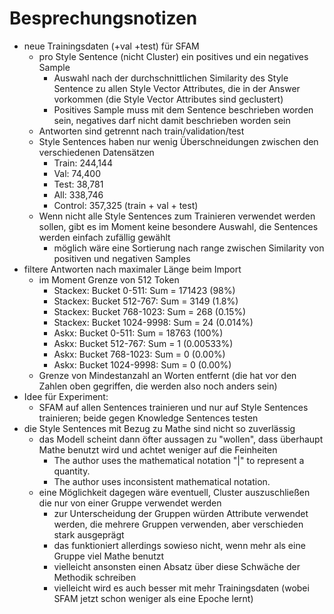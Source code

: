 # Besprechungsnotizen

- neue Trainingsdaten (+val +test) für SFAM
	- pro Style Sentence (nicht Cluster) ein positives und ein negatives Sample
		- Auswahl nach der durchschnittlichen Similarity des Style Sentence zu allen Style Vector Attributes, die in der Answer vorkommen (die Style Vector Attributes sind geclustert)
		- Positives Sample muss mit dem Sentence beschrieben worden sein, negatives darf nicht damit beschrieben worden sein
	- Antworten sind getrennt nach train/validation/test
	- Style Sentences haben nur wenig Überschneidungen zwischen den verschiedenen Datensätzen
		- Train:        244,144
		- Val:             74,400
		- Test:           38,781
		- All:           338,746
		- Control:   357,325 (train + val + test)
	- Wenn nicht alle Style Sentences zum Trainieren verwendet werden sollen, gibt es im Moment keine besondere Auswahl, die Sentences werden einfach zufällig gewählt
		- möglich wäre eine Sortierung nach range zwischen Similarity von positiven und negativen Samples
- filtere Antworten nach maximaler Länge beim Import
	- im Moment Grenze von 512 Token
		- Stackex: Bucket 0-511: Sum = 171423 (98%)
		- Stackex: Bucket 512-767: Sum = 3149 (1.8%)
		- Stackex: Bucket 768-1023: Sum = 268 (0.15%)
		- Stackex: Bucket 1024-9998: Sum = 24 (0.014%)
		- Askx: Bucket 0-511: Sum = 18763 (100%)
		- Askx: Bucket 512-767: Sum = 1 (0.00533%)
		- Askx: Bucket 768-1023: Sum = 0 (0.00%)
		- Askx: Bucket 1024-9998: Sum = 0 (0.00%)
	- Grenze von Mindestanzahl an Worten entfernt (die hat vor den Zahlen oben gegriffen, die werden also noch anders sein)
- Idee für Experiment:
	- SFAM auf allen Sentences trainieren und nur auf Style Sentences trainieren; beide gegen Knowledge Sentences testen
- die Style Sentences mit Bezug zu Mathe sind nicht so zuverlässig
	- das Modell scheint dann öfter aussagen zu "wollen", dass überhaupt Mathe benutzt wird und achtet weniger auf die Feinheiten
		- The author uses the mathematical notation "|" to represent a quantity.
		- The author uses inconsistent mathematical notation.
	- eine Möglichkeit dagegen wäre eventuell, Cluster auszuschließen die nur von einer Gruppe verwendet werden
		- zur Unterscheidung der Gruppen würden Attribute verwendet werden, die mehrere Gruppen verwenden, aber verschieden stark ausgeprägt
		- das funktioniert allerdings sowieso nicht, wenn mehr als eine Gruppe viel Mathe benutzt
		- vielleicht ansonsten einen Absatz über diese Schwäche der Methodik schreiben
		- vielleicht wird es auch besser mit mehr Trainingsdaten (wobei SFAM jetzt schon weniger als eine Epoche lernt)